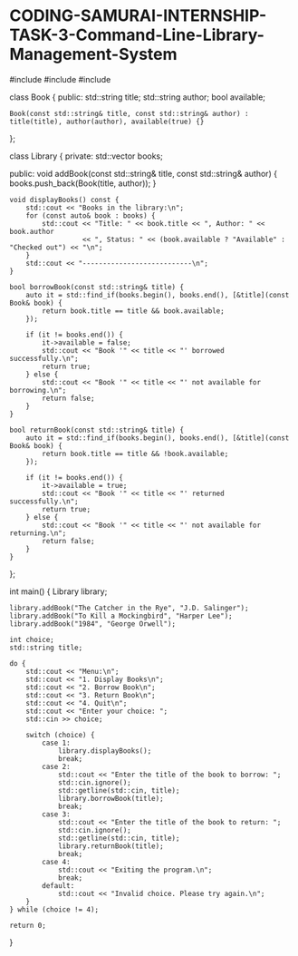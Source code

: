 # CODING-SAMURAI-INTERNSHIP-TASK-3-Command-Line-Library-Management-System
#include <iostream>
#include <vector>
#include <algorithm>

class Book {
public:
    std::string title;
    std::string author;
    bool available;

    Book(const std::string& title, const std::string& author) : title(title), author(author), available(true) {}
};

class Library {
private:
    std::vector<Book> books;

public:
    void addBook(const std::string& title, const std::string& author) {
        books.push_back(Book(title, author));
    }

    void displayBooks() const {
        std::cout << "Books in the library:\n";
        for (const auto& book : books) {
            std::cout << "Title: " << book.title << ", Author: " << book.author
                      << ", Status: " << (book.available ? "Available" : "Checked out") << "\n";
        }
        std::cout << "---------------------------\n";
    }

    bool borrowBook(const std::string& title) {
        auto it = std::find_if(books.begin(), books.end(), [&title](const Book& book) {
            return book.title == title && book.available;
        });

        if (it != books.end()) {
            it->available = false;
            std::cout << "Book '" << title << "' borrowed successfully.\n";
            return true;
        } else {
            std::cout << "Book '" << title << "' not available for borrowing.\n";
            return false;
        }
    }

    bool returnBook(const std::string& title) {
        auto it = std::find_if(books.begin(), books.end(), [&title](const Book& book) {
            return book.title == title && !book.available;
        });

        if (it != books.end()) {
            it->available = true;
            std::cout << "Book '" << title << "' returned successfully.\n";
            return true;
        } else {
            std::cout << "Book '" << title << "' not available for returning.\n";
            return false;
        }
    }
};

int main() {
    Library library;

    library.addBook("The Catcher in the Rye", "J.D. Salinger");
    library.addBook("To Kill a Mockingbird", "Harper Lee");
    library.addBook("1984", "George Orwell");

    int choice;
    std::string title;

    do {
        std::cout << "Menu:\n";
        std::cout << "1. Display Books\n";
        std::cout << "2. Borrow Book\n";
        std::cout << "3. Return Book\n";
        std::cout << "4. Quit\n";
        std::cout << "Enter your choice: ";
        std::cin >> choice;

        switch (choice) {
            case 1:
                library.displayBooks();
                break;
            case 2:
                std::cout << "Enter the title of the book to borrow: ";
                std::cin.ignore(); 
                std::getline(std::cin, title);
                library.borrowBook(title);
                break;
            case 3:
                std::cout << "Enter the title of the book to return: ";
                std::cin.ignore();
                std::getline(std::cin, title);
                library.returnBook(title);
                break;
            case 4:
                std::cout << "Exiting the program.\n";
                break;
            default:
                std::cout << "Invalid choice. Please try again.\n";
        }
    } while (choice != 4);

    return 0;
}
